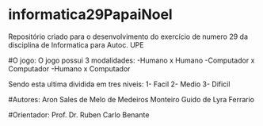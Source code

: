 # informatica29PapaiNoel
Repositório criado para o desenvolvimento do exercício de numero 29 da disciplina de Informatica para Autoc. UPE

#O jogo:
O jogo possui 3 modalidades:
-Humano x Humano
-Computador x Computador
-Humano x Computador

Sendo esta ultima dividida em tres niveis: 
1- Facil
2- Medio
3- Dificil

#Autores:
Aron Sales de Melo de Medeiros Monteiro
Guido de Lyra Ferrario

#Orientador:
Prof. Dr. Ruben Carlo Benante

